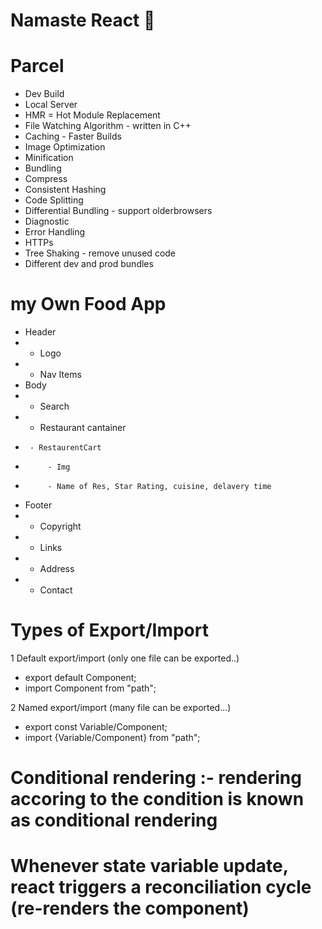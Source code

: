 # Namaste React 🚀


# Parcel
- Dev Build
- Local Server
- HMR = Hot Module Replacement
- File Watching Algorithm - written in C++
- Caching - Faster Builds
- Image Optimization
- Minification
- Bundling
- Compress
- Consistent Hashing
- Code Splitting
- Differential Bundling - support olderbrowsers
- Diagnostic 
- Error Handling
- HTTPs
- Tree Shaking - remove unused code
- Different dev and prod bundles

# my Own Food App

 * Header
 * - Logo
 * - Nav Items
 * Body
 * - Search 
 * - Restaurant cantainer
 *      - RestaurentCart
 *          - Img
 *          - Name of Res, Star Rating, cuisine, delavery time
 * Footer
 * - Copyright
 * - Links
 * - Address
 * - Contact

# Types of Export/Import

1 Default export/import (only one file can be exported..)

- export default Component;
- import Component from "path";

2 Named export/import (many file can be exported...)

- export const Variable/Component; 
- import {Variable/Component} from "path";

# Conditional rendering :- rendering accoring to the condition is known as conditional rendering

# Whenever state variable update, react triggers a reconciliation cycle (re-renders the component)